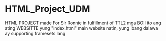 # HTML_Project_UDM
HTML PROJECT made For Sir Ronnie in fulfillment of TTL2
mga BOII ito ang ating WEBSITTE
yung "index.html" main website natin, yung ibang dalawa ay supporting framesets lang 
